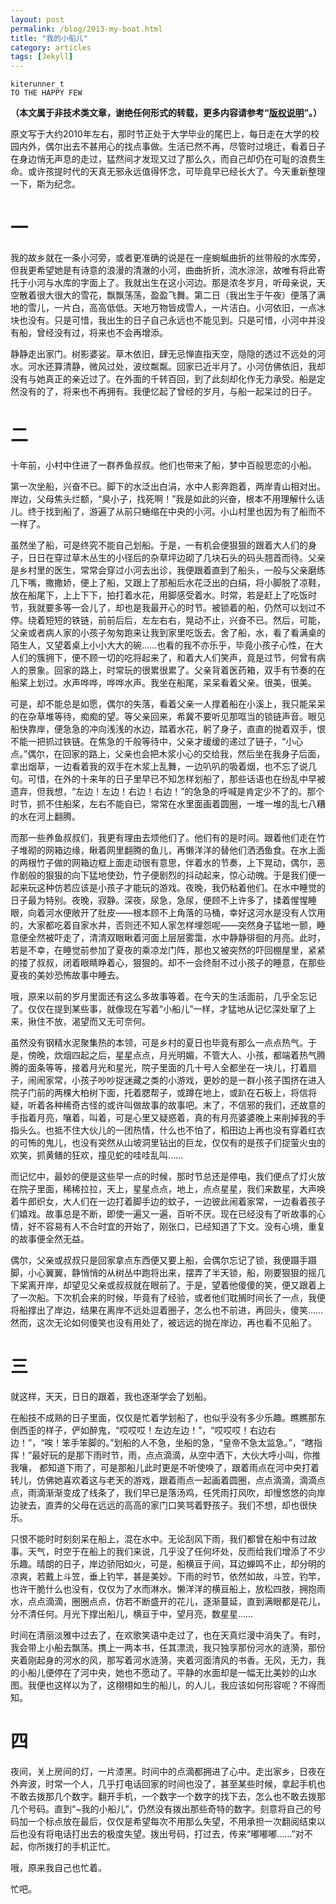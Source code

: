 ```yaml
---
layout: post
permalink: /blog/2013-my-boat.html
title: "我的小船儿"
category: articles
tags: [Jekyll]
---
```


    kiterunner_t
    TO THE HAPPY FEW

**（本文属于非技术类文章，谢绝任何形式的转载，更多内容请参考“[版权说明][1]”。）**

原文写于大约2010年左右，那时节正处于大学毕业的尾巴上，每日走在大学的校园内外，偶尔出去不甚用心的找点事做。生活已然不再，尽管时过境迁，看着日子在身边悄无声息的走过，猛然间才发现又过了那么久，而自己却仍在可耻的浪费生命。或许孩提时代的天真无邪永远值得怀念，可毕竟早已经长大了。今天重新整理一下，斯为纪念。

# 一

我的故乡就在一条小河旁，或者更准确的说是在一座蜿蜒曲折的丝带般的水库旁，但我更希望她是有诗意的浪漫的清澈的小河，曲曲折折，流水淙淙，故唯有将此寄托于小河与水库的字面上了。我就出生在这小河边。那是浓冬岁月，听母亲说，天空散着很大很大的雪花，飘飘荡荡，盈盈飞舞。第二日（我出生于午夜）便落了满地的雪儿，一片白，高高低低。天地万物皆成雪人，一片洁白。小河依旧，一点冰块也没有。只是可惜，我出生的日子自己永远也不能见到。只是可惜，小河中并没有船，曾经没有过，将来也不会再增添。

静静走出家门。树影婆娑。草木依旧，肆无忌惮直指天空，隐隐的透过不远处的河水。河水还算清静，微风过处，波纹粼粼。回家已近半月了。小河仿佛依旧，我却没有与她真正的亲近过了。在外面的千转百回，到了此刻却化作无力承受。船是定然没有的了，将来也不再拥有。我便忆起了曾经的岁月，与船一起呆过的日子。

# 二

十年前，小村中住进了一群养鱼叔叔。他们也带来了船，梦中百般思恋的小船。

第一次坐船，兴奋不已。脚下的水泛出白涓，水中人影奔跑着，两岸青山相对出。岸边，父母焦头烂额，“臭小子，找死啊！”我是如此的兴奋，根本不用理解什么话儿。终于找到船了，游遍了从前只蜷缩在中央的小河。小山村里也因为有了船而不一样了。

虽然坐了船，可是终究不能自己划船。于是，一有机会便狠狠的跟着大人们的身子，日日在穿过草木丛生的小径后的杂草坪边砌了几块石头的码头翘首而待。父亲是乡村里的医生，常常会穿过小河去出诊，我便跟着直到了船头，一般与父亲磨练几下嘴，撒撒娇，便上了船，又跟上了那船后水花泛出的白绢，将小脚脱了凉鞋，放在船尾下，上上下下，拍打着水花，用脚感受着水。时常，若是赶上了吃饭时节，我就要多等一会儿了，却也是我最开心的时节。被锁着的船，仍然可以划过不停。绕着短短的铁链，前前后后，左左右右，晃动不止，兴奋不已。然后，可能，父亲或者病人家的小孩子匆匆跑来让我到家里吃饭去。舍了船，水，看了看满桌的陌生人，又望着桌上小小大大的碗……也看的我不亦乐乎，毕竟小孩子心性，在大人们的簇拥下，便不顾一切的吃将起来了，和着大人们笑声，竟是过节，何曾有病人的景象。回家的路上，时常玩的很累很累了。父亲背着医药箱，双手有节奏的在船桨上划过。水声哗哗，哗哗水声。我坐在船尾，呆呆看着父亲。很美，很美。

可是，却不能总是如愿，偶尔的失落，看着父亲一人撑着船在小溪上，我只能呆呆的在杂草堆等待，痴痴的望。等父亲回来，希冀不要听见那哐当的锁链声音。眼见船快靠岸，便急急的冲向浅浅的水边，踏着水花，躬了身子，直直的抛着双手，恨不能一把抓过铁链。在焦急的千般等待中，父亲才缓缓的递过了链子，“小心点。”偶尔，在回家的路上，父亲也会把木浆小心的交给我，然后坐在我身子后面，拿出烟草，一边看着我的双手在木浆上乱舞，一边叭叭的吸着烟，也不忘了说几句。可惜，在外的十来年的日子里早已不知怎样划船了，那些话语也在纷乱中早被遗弃，但我想，“左边！左边！右边！右边！”的急急的呼喊是肯定少不了的。那个时节，抓不住船桨，左右不能自已，常常在水里面画着圆圈，一堆一堆的乱七八糟的水在河上翻腾。

而那一些养鱼叔叔们，我更有理由去烦他们了。他们有的是时间。跟着他们走在竹子堆砌的网箱边缘，瞅着网里翻腾的鱼儿，再懒洋洋的替他们洒洒鱼食。在水上面的两根竹子做的网箱边框上面走动很有意思，伴着水的节奏，上下晃动，偶尔，恶作剧般的狠狠的向下猛地使劲，竹子便剧烈的抖动起来，惊心动魄。于是我们便一起来玩这种仿若应该是小孩子才能玩的游戏。夜晚，我仍粘着他们。在水中睡觉的日子最为特别。夜晚，寂静。深夜，尿急，急尿，便顾不上许多了，揉着惺惺睡眼，向着河水便敞开了肚皮——根本顾不上角落的马桶，幸好这河水是没有人饮用的，大家都吃着自家水井，否则还不知人家怎样埋怨呢——突然身子猛地一颤，睡意便全然被吓走了，清清双眼瞅着河面上层层雾霭，水中静静徘徊的月亮。此时，若是不幸，在睡觉前参加了夏夜的乘凉龙门阵，那也又被突然的吓回棚屋里，紧紧的搂了叔叔，闭着眼睛睁着心，狠狠的。却不一会终耐不过小孩子的睡意，在那些夏夜的美妙恐怖故事中睡去。

哦，原来以前的岁月里面还有这么多故事等着。在今天的生活面前，几乎全忘记了。仅仅在提到某些事，就像现在写着“小船儿”一样，才猛地从记忆深处窜了上来，揪住不放，渴望而又无可奈何。

虽然没有钢精水泥聚集热的本领，可是乡村的夏日也毕竟有那么一点点热气。于是，傍晚，炊烟四起之后，星星点点，月光明媚，不管大人、小孩，都端着热气腾腾的面条等等，接着月光和星光，院子里面的几十号人全都坐在一块儿，打着扇子，闹闹家常，小孩子吵吵捉迷藏之类的小游戏，更妙的是一群小孩子围挤在进入院子门前的两棵大柏树下面，托着腮帮子，或蹲在地上，或趴在石板上，将信将疑，听着各种稀奇古怪的或许叫做故事的故事吧。末了，不信邪的我们，还故意的手指着月亮，嚷着，叫着，可是心里又疑惑着，真的有月亮婆婆晚上来削掉我的手指头么。也抵不住大伙儿的一团热情，什么也不怕了，稻田边上再也没有穿着红衣的可怖的鬼儿，也没有突然从山坡洞里钻出的巨龙，仅仅有的是孩子们捉萤火虫的欢笑，抓黄鳝的狂欢，撞见蛇的哇哇乱叫……

而记忆中，最妙的便是这些早一点的时候，那时节总还是停电，我们便点了灯火放在院子里面，稀稀拉拉，天上，星星点点，地上，点点星星，我们来数星，大声唤着牛郎织女，大人们在一边打着脚手边的蚊子，一边彼此闹着家常，一边看着孩子们嬉戏。故事总是不断，即使一遍又一遍，百听不厌。现在已经没有了听故事的心情，好不容易有人不合时宜的开始了，刚张口，已经知道了下文。没有心境，重复的故事便全然无益。

偶尔，父亲或叔叔只是回家拿点东西便又要上船，会偶尔忘记了锁，我便蹑手蹑脚，小心翼翼，静悄悄的从树丛中跑将出来，摆弄了半天锁，船，刚要狠狠的摇几下桨离开岸，却望见父亲或叔叔就在眼前了。于是，望着他傻傻的笑，便又跟着上了一次船。下次机会来的时候，毕竟有了经验，或者他们耽搁时间长了一点，我便将船撑出了岸边，结果在离岸不远处逗着圈子，怎么也不前进，再回头，傻笑……然而，这次无论如何傻笑也没有用处了，被远远的抛在岸边，再也看不见船了。

# 三

就这样，天天，日日的跟着，我也逐渐学会了划船。

在船技不成熟的日子里面，仅仅是忙着学划船了，也似乎没有多少乐趣。瞧瞧那东倒西歪的样子，俨如醉鬼，“哎哎哎！左边左边！”，“哎哎哎！右边右边！”，“唉！笨手笨脚的。”划船的人不急，坐船的急，“皇帝不急太监急。”，“瞎指挥！”最好玩的是那下雨时节，雨，点点滴滴，从空中洒下，大伙大呼小叫，你推我嚷， 都知道下雨了，可是那船儿此时更是不听使唤了，跟着雨点在河中央打着转儿，仿佛她喜欢着这与老天的游戏，跟着雨点一起画着圆圈，点点滴滴，滴滴点点，雨滴渐渐变成了线条了，我们早已是落汤鸡，任凭雨打风吹，却慢悠悠的向岸边驶去，直弄的父母在远远的高高的家门口笑骂着野孩子。我们不想，却也很快乐。

只恨不能时时刻刻呆在船上，混在水中。无论刮风下雨，我们都曾在船中有过故事。天气，时空于在船上的我们来说，几乎没了任何坏处，反而给我们增添了不少乐趣。晴朗的日子，岸边骄阳如火，可是，船横亘于间，耳边蝉鸣不止，却分明的凉爽，若戴上斗笠，垂上钓竿，甚是美妙。下雨的时节，依然如故，斗笠，钓竿，也许干脆什么也没有，仅仅为了水而淋水。懒洋洋的横亘船上，放松四肢，拥抱雨水，点点滴滴，圈圈点点，仿若不断盛开的花儿，逐渐蔓延，直到满眼都是花儿，分不清任何。月光下撑出船儿，横亘于中，望月亮，数星星……

时间在清丽淡雅中过去了，在欢歌笑语中走过了，也在天真烂漫中消失了。有时，我会带上小船去飘荡。携上一两本书，任其漂流，我只独享那份河水的涟漪，那份夹着刚起身的河水的风，那写着河水涟漪，夹着河面清风的书香。无风，无力，我的小船儿便停在了河中央，她也不愿动了。平静的水面却是一幅无比美妙的山水图。我便也这样以为了，这栩栩如生的船儿，的人儿，我应该如何形容呢？不得而知。

# 四

夜间，关上房间的灯，一片漆黑。时间中的点滴都拥进了心中。走出家乡，日夜在外奔波，时常一个人，几乎打电话回家的时间也没了，甚至某些时候，拿起手机也不敢去拨那几个数字。翻开手机，一个数字一个数字的找下去，怎么也不敢去拨那几个号码。直到“~我的小船儿”，仍然没有拨出那些奇特的数字。刻意将自己的号码加一个标点放在最后，仅仅是希望每次不用那么失望，不用承担一次翻阅结束以后也没有将电话打出去的极度失望。拨出号码，打过去，传来“嘟嘟嘟……”对不起，你所拨打的手机正忙。

哦，原来我自己也忙着。

忙吧。

[1]: http://kiterunner.me/blog/copyright.html

